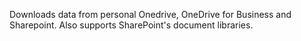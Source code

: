 Downloads data from personal Onedrive, OneDrive for Business and Sharepoint. Also supports SharePoint's document libraries.